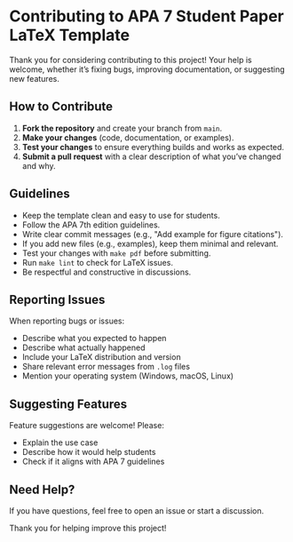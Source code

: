 # Contributing to APA 7 Student Paper LaTeX Template

Thank you for considering contributing to this project! Your help is welcome, whether it’s fixing bugs, improving documentation, or suggesting new features.

## How to Contribute

1. **Fork the repository** and create your branch from `main`.
2. **Make your changes** (code, documentation, or examples).
3. **Test your changes** to ensure everything builds and works as expected.
4. **Submit a pull request** with a clear description of what you’ve changed and why.

## Guidelines

- Keep the template clean and easy to use for students.
- Follow the APA 7th edition guidelines.
- Write clear commit messages (e.g., "Add example for figure citations").
- If you add new files (e.g., examples), keep them minimal and relevant.
- Test your changes with `make pdf` before submitting.
- Run `make lint` to check for LaTeX issues.
- Be respectful and constructive in discussions.

## Reporting Issues

When reporting bugs or issues:
- Describe what you expected to happen
- Describe what actually happened
- Include your LaTeX distribution and version
- Share relevant error messages from `.log` files
- Mention your operating system (Windows, macOS, Linux)

## Suggesting Features

Feature suggestions are welcome! Please:
- Explain the use case
- Describe how it would help students
- Check if it aligns with APA 7 guidelines

## Need Help?

If you have questions, feel free to open an issue or start a discussion.

Thank you for helping improve this project!
